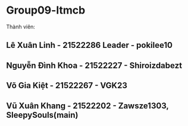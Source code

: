 # Group09-ltmcb

Thành viên:
## Lê Xuân Linh - 21522286 Leader - pokilee10
## Nguyễn Đình Khoa - 21522227 - Shiroizdabezt
## Võ Gia Kiệt - 21522267 - VGK23
## Vũ Xuân Khang - 21522202 - Zawsze1303, SleepySouls(main)
